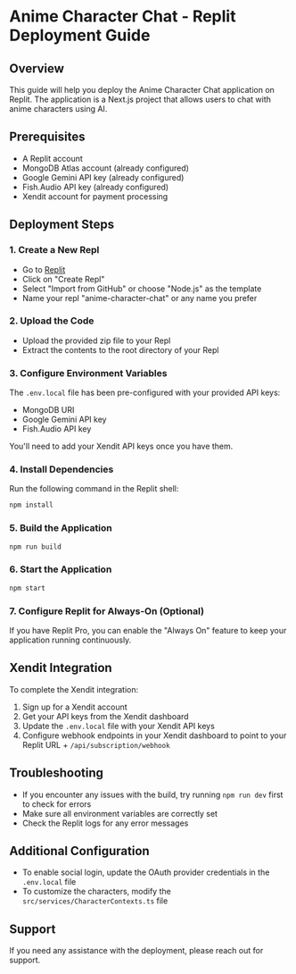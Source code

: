 # Anime Character Chat - Replit Deployment Guide

## Overview
This guide will help you deploy the Anime Character Chat application on Replit. The application is a Next.js project that allows users to chat with anime characters using AI.

## Prerequisites
- A Replit account
- MongoDB Atlas account (already configured)
- Google Gemini API key (already configured)
- Fish.Audio API key (already configured)
- Xendit account for payment processing

## Deployment Steps

### 1. Create a New Repl
- Go to [Replit](https://replit.com)
- Click on "Create Repl"
- Select "Import from GitHub" or choose "Node.js" as the template
- Name your repl "anime-character-chat" or any name you prefer

### 2. Upload the Code
- Upload the provided zip file to your Repl
- Extract the contents to the root directory of your Repl

### 3. Configure Environment Variables
The `.env.local` file has been pre-configured with your provided API keys:
- MongoDB URI
- Google Gemini API key
- Fish.Audio API key

You'll need to add your Xendit API keys once you have them.

### 4. Install Dependencies
Run the following command in the Replit shell:
```bash
npm install
```

### 5. Build the Application
```bash
npm run build
```

### 6. Start the Application
```bash
npm start
```

### 7. Configure Replit for Always-On (Optional)
If you have Replit Pro, you can enable the "Always On" feature to keep your application running continuously.

## Xendit Integration
To complete the Xendit integration:
1. Sign up for a Xendit account
2. Get your API keys from the Xendit dashboard
3. Update the `.env.local` file with your Xendit API keys
4. Configure webhook endpoints in your Xendit dashboard to point to your Replit URL + `/api/subscription/webhook`

## Troubleshooting
- If you encounter any issues with the build, try running `npm run dev` first to check for errors
- Make sure all environment variables are correctly set
- Check the Replit logs for any error messages

## Additional Configuration
- To enable social login, update the OAuth provider credentials in the `.env.local` file
- To customize the characters, modify the `src/services/CharacterContexts.ts` file

## Support
If you need any assistance with the deployment, please reach out for support.

